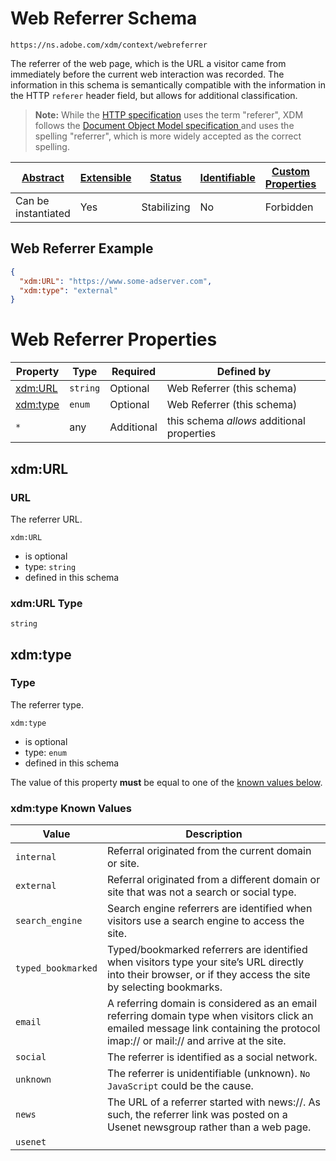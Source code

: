 
# Web Referrer Schema

```
https://ns.adobe.com/xdm/context/webreferrer
```

The referrer of the web page, which is the URL a visitor came from immediately before the current web interaction was recorded.
The information in this schema is semantically compatible with the information in the HTTP `referer` header field, but allows for additional classification.

> **Note:** While the [HTTP specification](https://www.w3.org/Protocols/HTTP/HTRQ_Headers.html#z14) uses the term "referer", XDM follows the [Document Object Model specification ](https://www.w3.org/TR/2000/WD-DOM-Level-1-20000929/level-one-html.html#ID-95229140) and uses the spelling "referrer", which is more widely accepted as the correct spelling.


| [Abstract](../../abstract.md) | [Extensible](../../extensions.md) | [Status](../../status.md) | [Identifiable](../../id.md) | [Custom Properties](../../extensions.md) | [Additional Properties](../../extensions.md) | Defined In |
|-------------------------------|-----------------------------------|---------------------------|-----------------------------|------------------------------------------|----------------------------------------------|------------|
| Can be instantiated | Yes | Stabilizing | No | Forbidden | Permitted | [context/webreferrer.schema.json](context/webreferrer.schema.json) |

## Web Referrer Example
```json
{
  "xdm:URL": "https://www.some-adserver.com",
  "xdm:type": "external"
}
```

# Web Referrer Properties

| Property | Type | Required | Defined by |
|----------|------|----------|------------|
| [xdm:URL](#xdmurl) | `string` | Optional | Web Referrer (this schema) |
| [xdm:type](#xdmtype) | `enum` | Optional | Web Referrer (this schema) |
| `*` | any | Additional | this schema *allows* additional properties |

## xdm:URL
### URL

The referrer URL.

`xdm:URL`
* is optional
* type: `string`
* defined in this schema

### xdm:URL Type


`string`






## xdm:type
### Type

The referrer type.

`xdm:type`
* is optional
* type: `enum`
* defined in this schema

The value of this property **must** be equal to one of the [known values below](#xdm:type-known-values).

### xdm:type Known Values
| Value | Description |
|-------|-------------|
| `internal` | Referral originated from the current domain or site. |
| `external` | Referral originated from a different domain or site that was not a search or social type. |
| `search_engine` | Search engine referrers are identified when visitors use a search engine to access the site. |
| `typed_bookmarked` | Typed/bookmarked referrers are identified when visitors type your site’s URL directly into their browser, or if they access the site by selecting bookmarks. |
| `email` | A referring domain is considered as an email referring domain type when visitors click an emailed message link containing the protocol imap:// or mail:// and arrive at the site. |
| `social` | The referrer is identified as a social network. |
| `unknown` | The referrer is unidentifiable (unknown). `No JavaScript` could be the cause. |
| `news` | The URL of a referrer started with news://. As such, the referrer link was posted on a Usenet newsgroup rather than a web page. |
| `usenet` |  |



